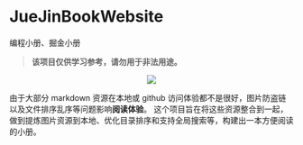 # JueJinBookWebsite
编程小册、掘金小册

> **该项目仅供学习参考，请勿用于非法用途。**

<div align=center> <img src="./screenshot.png" /></div>

由于大部分 markdown 资源在本地或 github 访问体验都不是很好，图片防盗链以及文件排序乱序等问题影响**阅读体验**。
这个项目旨在将这些资源整合到一起，做到提炼图片资源到本地、优化目录排序和支持全局搜索等，构建出一本方便阅读的小册。